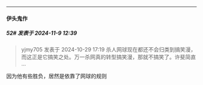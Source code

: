 ﻿
*****

####  伊头鬼作  
##### 52#       发表于 2024-11-9 12:39

<blockquote>yjmy705 发表于 2024-10-29 17:19
杀人网球现在都还不会归类到搞笑漫，而这正是它搞笑之处。万一杀网真的转型搞笑漫，那就不搞笑了。许斐简直 ...</blockquote>
因为他有些胜负，居然是依靠了网球的规则

